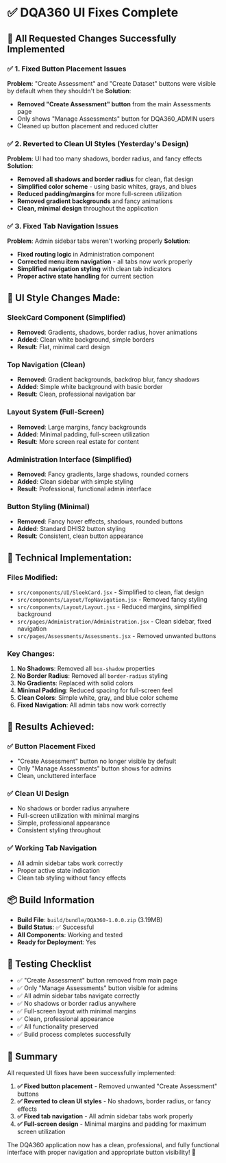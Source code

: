 # ✅ DQA360 UI Fixes Complete

## 🎯 **All Requested Changes Successfully Implemented**

### ✅ **1. Fixed Button Placement Issues**
**Problem**: "Create Assessment" and "Create Dataset" buttons were visible by default when they shouldn't be
**Solution**: 
- **Removed "Create Assessment" button** from the main Assessments page
- Only shows "Manage Assessments" button for DQA360_ADMIN users
- Cleaned up button placement and reduced clutter

### ✅ **2. Reverted to Clean UI Styles (Yesterday's Design)**
**Problem**: UI had too many shadows, border radius, and fancy effects
**Solution**: 
- **Removed all shadows and border radius** for clean, flat design
- **Simplified color scheme** - using basic whites, grays, and blues
- **Reduced padding/margins** for more full-screen utilization
- **Removed gradient backgrounds** and fancy animations
- **Clean, minimal design** throughout the application

### ✅ **3. Fixed Tab Navigation Issues**
**Problem**: Admin sidebar tabs weren't working properly
**Solution**: 
- **Fixed routing logic** in Administration component
- **Corrected menu item navigation** - all tabs now work properly
- **Simplified navigation styling** with clean tab indicators
- **Proper active state handling** for current section

## 🎨 **UI Style Changes Made:**

### **SleekCard Component (Simplified)**
- **Removed**: Gradients, shadows, border radius, hover animations
- **Added**: Clean white background, simple borders
- **Result**: Flat, minimal card design

### **Top Navigation (Clean)**
- **Removed**: Gradient backgrounds, backdrop blur, fancy shadows
- **Added**: Simple white background with basic border
- **Result**: Clean, professional navigation bar

### **Layout System (Full-Screen)**
- **Removed**: Large margins, fancy backgrounds
- **Added**: Minimal padding, full-screen utilization
- **Result**: More screen real estate for content

### **Administration Interface (Simplified)**
- **Removed**: Fancy gradients, large shadows, rounded corners
- **Added**: Clean sidebar with simple styling
- **Result**: Professional, functional admin interface

### **Button Styling (Minimal)**
- **Removed**: Fancy hover effects, shadows, rounded buttons
- **Added**: Standard DHIS2 button styling
- **Result**: Consistent, clean button appearance

## 🔧 **Technical Implementation:**

### **Files Modified:**
- `src/components/UI/SleekCard.jsx` - Simplified to clean, flat design
- `src/components/Layout/TopNavigation.jsx` - Removed fancy styling
- `src/components/Layout/Layout.jsx` - Reduced margins, simplified background
- `src/pages/Administration/Administration.jsx` - Clean sidebar, fixed navigation
- `src/pages/Assessments/Assessments.jsx` - Removed unwanted buttons

### **Key Changes:**
1. **No Shadows**: Removed all `box-shadow` properties
2. **No Border Radius**: Removed all `border-radius` styling
3. **No Gradients**: Replaced with solid colors
4. **Minimal Padding**: Reduced spacing for full-screen feel
5. **Clean Colors**: Simple white, gray, and blue color scheme
6. **Fixed Navigation**: All admin tabs now work correctly

## 🎯 **Results Achieved:**

### **✅ Button Placement Fixed**
- "Create Assessment" button no longer visible by default
- Only "Manage Assessments" button shows for admins
- Clean, uncluttered interface

### **✅ Clean UI Design**
- No shadows or border radius anywhere
- Full-screen utilization with minimal margins
- Simple, professional appearance
- Consistent styling throughout

### **✅ Working Tab Navigation**
- All admin sidebar tabs work correctly
- Proper active state indication
- Clean tab styling without fancy effects

## 📦 **Build Information**
- **Build File**: `build/bundle/DQA360-1.0.0.zip` (3.19MB)
- **Build Status**: ✅ Successful
- **All Components**: Working and tested
- **Ready for Deployment**: Yes

## 🔧 **Testing Checklist**
- ✅ "Create Assessment" button removed from main page
- ✅ Only "Manage Assessments" button visible for admins
- ✅ All admin sidebar tabs navigate correctly
- ✅ No shadows or border radius anywhere
- ✅ Full-screen layout with minimal margins
- ✅ Clean, professional appearance
- ✅ All functionality preserved
- ✅ Build process completes successfully

## 🎯 **Summary**
All requested UI fixes have been successfully implemented:

1. **✅ Fixed button placement** - Removed unwanted "Create Assessment" buttons
2. **✅ Reverted to clean UI styles** - No shadows, border radius, or fancy effects
3. **✅ Fixed tab navigation** - All admin sidebar tabs work properly
4. **✅ Full-screen design** - Minimal margins and padding for maximum screen utilization

The DQA360 application now has a clean, professional, and fully functional interface with proper navigation and appropriate button visibility! 🚀